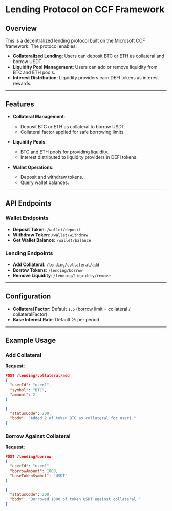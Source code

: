 # Lending Protocol on CCF Framework

## Overview
This is a decentralized lending protocol built on the Microsoft CCF framework. The protocol enables:
- **Collateralized Lending**: Users can deposit BTC or ETH as collateral and borrow USDT.
- **Liquidity Pool Management**: Users can add or remove liquidity from BTC and ETH pools.
- **Interest Distribution**: Liquidity providers earn DEFI tokens as interest rewards.

---

## Features
- **Collateral Management**:
  - Deposit BTC or ETH as collateral to borrow USDT.
  - Collateral factor applied for safe borrowing limits.
  
- **Liquidity Pools**:
  - BTC and ETH pools for providing liquidity.
  - Interest distributed to liquidity providers in DEFI tokens.

- **Wallet Operations**:
  - Deposit and withdraw tokens.
  - Query wallet balances.

---

## API Endpoints
### Wallet Endpoints
- **Deposit Token**: `/wallet/deposit`
- **Withdraw Token**: `/wallet/withdraw`
- **Get Wallet Balance**: `/wallet/balance`

### Lending Endpoints
- **Add Collateral**: `/lending/collateral/add`
- **Borrow Tokens**: `/lending/borrow`
- **Remove Liquidity**: `/lending/liquidity/remove`

---

## Configuration
- **Collateral Factor**: Default `1.5` (borrow limit = collateral / collateralFactor).
- **Base Interest Rate**: Default `2%` per period.

---

## Example Usage
### Add Collateral
**Request**:
```json
POST /lending/collateral/add
{
  "userId": "user1",
  "symbol": "BTC",
  "amount": 2
}

{
  "statusCode": 200,
  "body": "Added 2 of token BTC as collateral for user1."
}
```
### Borrow Against Collateral
**Request**:
```json
POST /lending/borrow
{
  "userId": "user1",
  "borrowAmount": 1000,
  "baseTokenSymbol": "USDT"
}

{
  "statusCode": 200,
  "body": "Borrowed 1000 of token USDT against collateral."
}

```